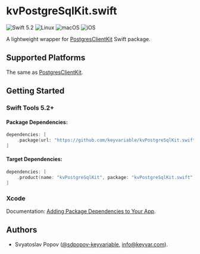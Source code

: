 # kvPostgreSqlKit.swift

![Swift 5.2](https://img.shields.io/badge/swift-5.2-green.svg)
![Linux](https://img.shields.io/badge/os-linux-green.svg)
![macOS](https://img.shields.io/badge/os-macOS-green.svg)
![iOS](https://img.shields.io/badge/os-iOS-green.svg)

A lightweight wrapper for [PostgresClientKit](https://github.com/codewinsdotcom/PostgresClientKit) Swift package.


## Supported Platforms

The same as [PostgresClientKit](https://github.com/codewinsdotcom/PostgresClientKit).


## Getting Started

### Swift Tools 5.2+

#### Package Dependencies:

```swift
dependencies: [
    .package(url: "https://github.com/keyvariable/kvPostgreSqlKit.swift.git", from: "0.2.0"),
]
```

#### Target Dependencies:

```swift
dependencies: [
    .product(name: "kvPostgreSqlKit", package: "kvPostgreSqlKit.swift"),
]
```

### Xcode

Documentation: [Adding Package Dependencies to Your App](https://developer.apple.com/documentation/xcode/adding_package_dependencies_to_your_app).


## Authors

- Svyatoslav Popov ([@sdpopov-keyvariable](https://github.com/sdpopov-keyvariable), [info@keyvar.com](mailto:info@keyvar.com)).
